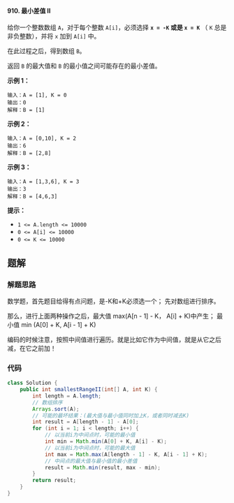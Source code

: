 #### 910. 最小差值 II

给你一个整数数组 `A`，对于每个整数 `A[i]`，必须选择 **`x = -K` 或是 `x = K`** （ `K` 总是非负整数），并将 `x` 加到 `A[i]` 中。

在此过程之后，得到数组 `B`。

返回 `B` 的最大值和 `B` 的最小值之间可能存在的最小差值。

**示例 1：**

```shell
输入：A = [1], K = 0
输出：0
解释：B = [1]
```

**示例 2：**

```shell
输入：A = [0,10], K = 2
输出：6
解释：B = [2,8]
```

**示例 3：**

```shell
输入：A = [1,3,6], K = 3
输出：3
解释：B = [4,6,3]
```

**提示：**

- `1 <= A.length <= 10000`
- `0 <= A[i] <= 10000`
- `0 <= K <= 10000`

## 题解

### 解题思路

数学题，首先题目给得有点问题，是-K和+K必须选一个；
先对数组进行排序。

那么，进行上面两种操作之后，最大值 max(A[n - 1] - K， A[i] + K)中产生；
最小值 min (A[0] + K, A[i - 1] + K)

编码的时候注意，按照中间值进行遍历。就是比如它作为中间值，就是从它之后减，在它之前加！

### 代码

```java
class Solution {
    public int smallestRangeII(int[] A, int K) {
        int length = A.length;
        // 数组排序
        Arrays.sort(A);
        // 可能的最坏结果：(最大值与最小值同时加上K，或者同时减去K)
        int result = A[length - 1] - A[0];
        for (int i = 1; i < length; i++) {
            // 以当前i为中间点时，可能的最小值
            int min = Math.min(A[0] + K, A[i] - K);
            // 以当前i为中间点时，可能的最大值
            int max = Math.max(A[length - 1] - K, A[i - 1] + K);
            // 中间点的最大值与最小值的最小差值
            result = Math.min(result, max - min);
        }
        return result;
    }
}
```



